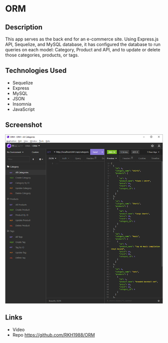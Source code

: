 # ORM

## Description
This app serves as the back end for an e-commerce site. Using Express.js API, Sequelize, and MySQL database, it has configured the database to run queries on each model: Category, Product and API, and to update or delete those categories, products, or tags.

## Technologies Used
- Sequelize
- Express
- MySQL
- JSON
- Insomnia
- JavaScript

## Screenshot
![Screenshot](./assets/screenshot.png)

## Links
- Video 
- Repo https://github.com/RKH1988/ORM
